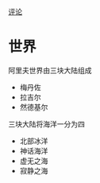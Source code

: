 [评论](https://github.com/pokemonchw/AlithCalendar/issues/1)

# 世界

阿里夫世界由三块大陆组成
- 梅丹佐
- 拉吉尔
- 然德基尔

三块大陆将海洋一分为四
- 北部冰洋
- 神话海洋
- 虚无之海
- 寂静之海